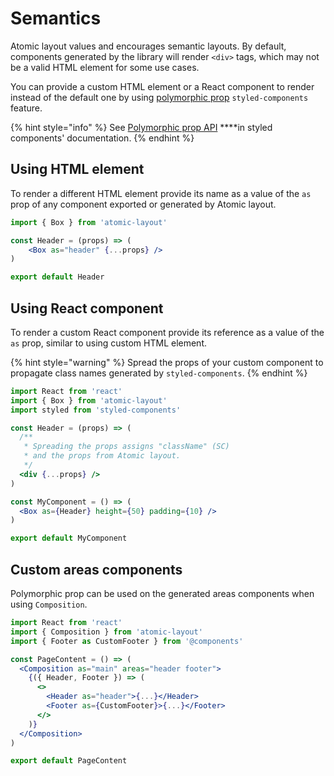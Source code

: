 # Semantics

Atomic layout values and encourages semantic layouts. By default, components generated by the library will render `<div>` tags, which may not be a valid HTML element for some use cases.

You can provide a custom HTML element or a React component to render instead of the default one by using [polymorphic prop](https://www.styled-components.com/docs/api#as-polymorphic-prop) `styled-components` feature.

{% hint style="info" %}
See [Polymorphic prop API](https://www.styled-components.com/docs/api#as-polymorphic-prop) ****in styled components' documentation.
{% endhint %}

## Using HTML element

To render a different HTML element provide its name as a value of the `as` prop of any component exported or generated by Atomic layout.

```jsx
import { Box } from 'atomic-layout'

const Header = (props) => (
    <Box as="header" {...props} />
)

export default Header
```

## Using React component

To render a custom React component provide its reference as a value of the `as` prop, similar to using custom HTML element.

{% hint style="warning" %}
Spread the props of your custom component to propagate class names generated by `styled-components`.
{% endhint %}

```jsx
import React from 'react'
import { Box } from 'atomic-layout'
import styled from 'styled-components'

const Header = (props) => (
  /**
   * Spreading the props assigns "className" (SC)
   * and the props from Atomic layout.
   */
  <div {...props} />
)

const MyComponent = () => (
  <Box as={Header} height={50} padding={10} />
)

export default MyComponent
```

## Custom areas components

Polymorphic prop can be used on the generated areas components when using `Composition`.

```jsx
import React from 'react'
import { Composition } from 'atomic-layout'
import { Footer as CustomFooter } from '@components'

const PageContent = () => (
  <Composition as="main" areas="header footer">
    {({ Header, Footer }) => (
      <>
        <Header as="header">{...}</Header>
        <Footer as={CustomFooter}>{...}</Footer>
      </>
    )}
  </Composition>
)

export default PageContent
```

